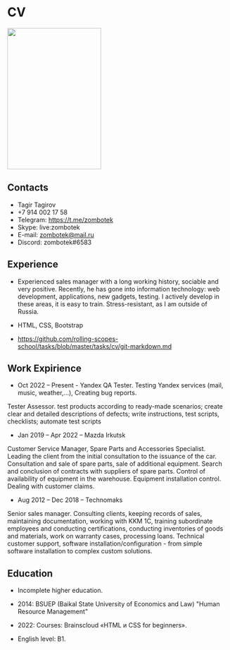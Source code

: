 # CV 
<img src="https://user-images.githubusercontent.com/119881796/206888637-09d1343b-c07a-439c-afc1-87955590bd87.JPG" width=213 height=320>

## Contacts
* Tagir Tagirov 
* +7 914 002 17 58  
* Telegram: https://t.me/zombotek 
* Skype: live:zombotek 
* E-mail: zombotek@mail.ru
* Discord: zombotek#6583

## Experience
* Experienced sales manager with a long working history, sociable and very positive. Recently, he has gone into information technology: web development, applications, new gadgets, testing. I actively develop in these areas, it is easy to train. Stress-resistant, as I am outside of Russia.

* HTML, CSS, Bootstrap

* https://github.com/rolling-scopes-school/tasks/blob/master/tasks/cv/git-markdown.md

## Work Expirience
* Oct 2022 – Present  - Yandex QA Tester. 
Testing Yandex services (mail, music, weather,...), Creating bug reports. 

Tester Assessor.
test products according to ready-made scenarios; create clear and detailed descriptions of defects; write instructions, test scripts, checklists; automate test scripts

* Jan 2019 – Apr 2022 – Mazda Irkutsk

Customer Service Manager, Spare Parts and Accessories Specialist.
Leading the client from the initial consultation to the issuance of the car. Consultation and sale of spare parts, sale of additional equipment. Search and conclusion of contracts with suppliers of spare parts. Control of availability of equipment in the warehouse. Equipment installation control. Dealing with customer claims.

* Aug 2012 – Dec 2018 – Technomaks

Senior sales manager.
Consulting clients, keeping records of sales, maintaining documentation, working with KKM 1C, training subordinate employees and conducting certifications, conducting inventories of goods and materials, work on warranty cases, processing loans.
Technical customer support, software installation/configuration - from simple software installation to complex custom solutions.

## Education
* Incomplete higher education. 
* 2014: BSUEP (Baikal State University of Economics and Law) "Human Resource Management"

* 2022: Courses: Brainscloud «HTML и CSS for beginners».

* English level: B1.

